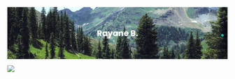 <!-- Banner -->
<img align="center" src="https://github.com/rayane-b/rayane-b/blob/36aeb22045463f4a8c50a7e0470328af5442b9f9/banner.png" alt="Rayane B." />



![](https://komarev.com/ghpvc/?username=rayane-b&label=Visitors&style=for-the-badge)
